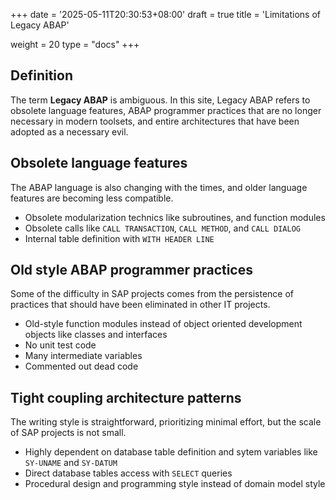 +++
date = '2025-05-11T20:30:53+08:00'
draft = true
title = 'Limitations of Legacy ABAP'

weight = 20
type = "docs"
+++

## Definition

The term **Legacy ABAP** is ambiguous. In this site, Legacy ABAP refers to obsolete language features, ABAP programmer practices that are no longer necessary in modern toolsets, and entire architectures that have been adopted as a necessary evil. 

## Obsolete language features

The ABAP language is also changing with the times, and older language features are becoming less compatible.

- Obsolete modularization technics like subroutines, and function modules
- Obsolete calls like `CALL TRANSACTION`, `CALL METHOD`, and `CALL DIALOG`
- Internal table definition with `WITH HEADER LINE`

## Old style ABAP programmer practices

Some of the difficulty in SAP projects comes from the persistence of practices that should have been eliminated in other IT projects.

- Old-style function modules instead of object oriented development objects like classes and interfaces
- No unit test code
- Many intermediate variables
- Commented out dead code

## Tight coupling architecture patterns 

The writing style is straightforward, prioritizing minimal effort, but the scale of SAP projects is not small. 

- Highly dependent on database table definition and sytem variables like `SY-UNAME` and `SY-DATUM`
- Direct database tables access with `SELECT` queries
- Procedural design and programming style instead of domain model style


